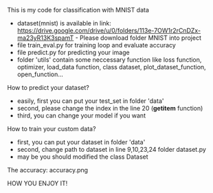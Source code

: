 This is my code for classification with MNIST data

+ dataset(mnist) is available in link: https://drive.google.com/drive/u/0/folders/113e-7OW1r2rCnDZx-ma23yR13K3spamT - Please download folder MNIST into project
+ file train_eval.py for training loop and evaluate accuracy
+ file predict.py for predicting your image 
+ folder 'utils' contain some neccessary function like loss function, optimizer, load_data function, class dataset, plot_dataset_function, open_function...

How to predict your dataset?
+ easily, first you can put your test_set in folder 'data'
+ second, please change the index in the line 20 (__getitem__ function)
+ third, you can change your model if you want

How to train your custom data?
+ first, you can put your dataset in folder 'data'
+ second, change path to dataset in line 9,10,23,24 folder dataset.py
+ may be you should modified the class Dataset

The accuracy: accuracy.png


HOW YOU ENJOY IT!
